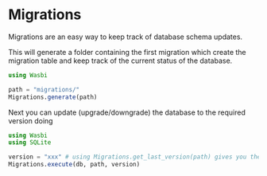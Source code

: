 # Migrations

Migrations are an easy way to keep track of database schema updates.

This will generate a folder containing the first migration which create the migration table and keep track of the current status of the database.

```julia
using Wasbi

path = "migrations/"
Migrations.generate(path)
```

Next you can update (upgrade/downgrade) the database to the required version doing
```julia
using Wasbi
using SQLite

version = "xxx" # using Migrations.get_last_version(path) gives you the latest available migration
Migrations.execute(db, path, version)
```
